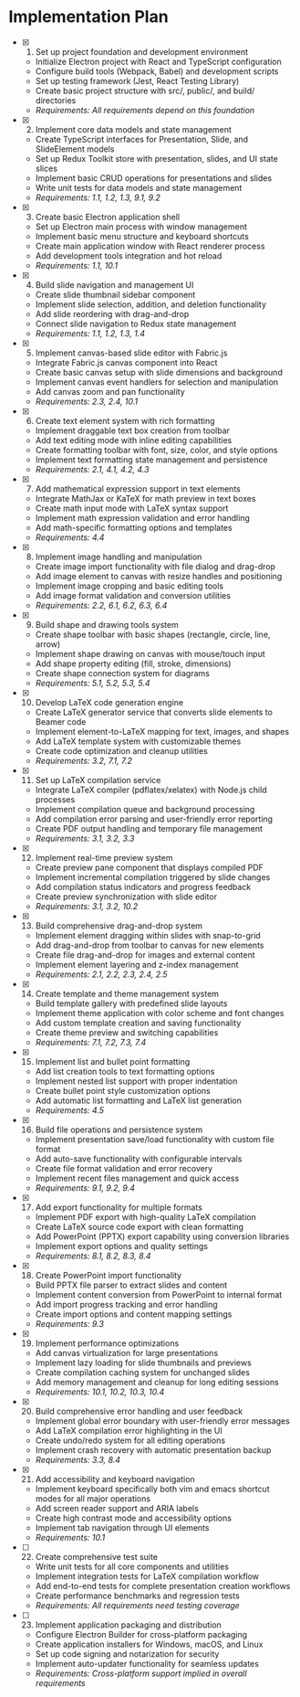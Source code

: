 # Implementation Plan

- [x] 1. Set up project foundation and development environment
  - Initialize Electron project with React and TypeScript configuration
  - Configure build tools (Webpack, Babel) and development scripts
  - Set up testing framework (Jest, React Testing Library)
  - Create basic project structure with src/, public/, and build/ directories
  - _Requirements: All requirements depend on this foundation_

- [x] 2. Implement core data models and state management
  - Create TypeScript interfaces for Presentation, Slide, and SlideElement models
  - Set up Redux Toolkit store with presentation, slides, and UI state slices
  - Implement basic CRUD operations for presentations and slides
  - Write unit tests for data models and state management
  - _Requirements: 1.1, 1.2, 1.3, 9.1, 9.2_

- [x] 3. Create basic Electron application shell
  - Set up Electron main process with window management
  - Implement basic menu structure and keyboard shortcuts
  - Create main application window with React renderer process
  - Add development tools integration and hot reload
  - _Requirements: 1.1, 10.1_

- [x] 4. Build slide navigation and management UI
  - Create slide thumbnail sidebar component
  - Implement slide selection, addition, and deletion functionality
  - Add slide reordering with drag-and-drop
  - Connect slide navigation to Redux state management
  - _Requirements: 1.1, 1.2, 1.3, 1.4_

- [x] 5. Implement canvas-based slide editor with Fabric.js
  - Integrate Fabric.js canvas component into React
  - Create basic canvas setup with slide dimensions and background
  - Implement canvas event handlers for selection and manipulation
  - Add canvas zoom and pan functionality
  - _Requirements: 2.3, 2.4, 10.1_

- [x] 6. Create text element system with rich formatting
  - Implement draggable text box creation from toolbar
  - Add text editing mode with inline editing capabilities
  - Create formatting toolbar with font, size, color, and style options
  - Implement text formatting state management and persistence
  - _Requirements: 2.1, 4.1, 4.2, 4.3_

- [x] 7. Add mathematical expression support in text elements
  - Integrate MathJax or KaTeX for math preview in text boxes
  - Create math input mode with LaTeX syntax support
  - Implement math expression validation and error handling
  - Add math-specific formatting options and templates
  - _Requirements: 4.4_

- [x] 8. Implement image handling and manipulation
  - Create image import functionality with file dialog and drag-drop
  - Add image element to canvas with resize handles and positioning
  - Implement image cropping and basic editing tools
  - Add image format validation and conversion utilities
  - _Requirements: 2.2, 6.1, 6.2, 6.3, 6.4_

- [x] 9. Build shape and drawing tools system
  - Create shape toolbar with basic shapes (rectangle, circle, line, arrow)
  - Implement shape drawing on canvas with mouse/touch input
  - Add shape property editing (fill, stroke, dimensions)
  - Create shape connection system for diagrams
  - _Requirements: 5.1, 5.2, 5.3, 5.4_

- [x] 10. Develop LaTeX code generation engine
  - Create LaTeX generator service that converts slide elements to Beamer code
  - Implement element-to-LaTeX mapping for text, images, and shapes
  - Add LaTeX template system with customizable themes
  - Create code optimization and cleanup utilities
  - _Requirements: 3.2, 7.1, 7.2_

- [x] 11. Set up LaTeX compilation service
  - Integrate LaTeX compiler (pdflatex/xelatex) with Node.js child processes
  - Implement compilation queue and background processing
  - Add compilation error parsing and user-friendly error reporting
  - Create PDF output handling and temporary file management
  - _Requirements: 3.1, 3.2, 3.3_

- [x] 12. Implement real-time preview system
  - Create preview pane component that displays compiled PDF
  - Implement incremental compilation triggered by slide changes
  - Add compilation status indicators and progress feedback
  - Create preview synchronization with slide editor
  - _Requirements: 3.1, 3.2, 10.2_

- [x] 13. Build comprehensive drag-and-drop system
  - Implement element dragging within slides with snap-to-grid
  - Add drag-and-drop from toolbar to canvas for new elements
  - Create file drag-and-drop for images and external content
  - Implement element layering and z-index management
  - _Requirements: 2.1, 2.2, 2.3, 2.4, 2.5_

- [x] 14. Create template and theme management system
  - Build template gallery with predefined slide layouts
  - Implement theme application with color scheme and font changes
  - Add custom template creation and saving functionality
  - Create theme preview and switching capabilities
  - _Requirements: 7.1, 7.2, 7.3, 7.4_

- [x] 15. Implement list and bullet point formatting
  - Add list creation tools to text formatting options
  - Implement nested list support with proper indentation
  - Create bullet point style customization options
  - Add automatic list formatting and LaTeX list generation
  - _Requirements: 4.5_

- [x] 16. Build file operations and persistence system
  - Implement presentation save/load functionality with custom file format
  - Add auto-save functionality with configurable intervals
  - Create file format validation and error recovery
  - Implement recent files management and quick access
  - _Requirements: 9.1, 9.2, 9.4_

- [x] 17. Add export functionality for multiple formats
  - Implement PDF export with high-quality LaTeX compilation
  - Create LaTeX source code export with clean formatting
  - Add PowerPoint (PPTX) export capability using conversion libraries
  - Implement export options and quality settings
  - _Requirements: 8.1, 8.2, 8.3, 8.4_

- [x] 18. Create PowerPoint import functionality
  - Build PPTX file parser to extract slides and content
  - Implement content conversion from PowerPoint to internal format
  - Add import progress tracking and error handling
  - Create import options and content mapping settings
  - _Requirements: 9.3_

- [x] 19. Implement performance optimizations
  - Add canvas virtualization for large presentations
  - Implement lazy loading for slide thumbnails and previews
  - Create compilation caching system for unchanged slides
  - Add memory management and cleanup for long editing sessions
  - _Requirements: 10.1, 10.2, 10.3, 10.4_

- [x] 20. Build comprehensive error handling and user feedback
  - Implement global error boundary with user-friendly error messages
  - Add LaTeX compilation error highlighting in the UI
  - Create undo/redo system for all editing operations
  - Implement crash recovery with automatic presentation backup
  - _Requirements: 3.3, 8.4_

- [x] 21. Add accessibility and keyboard navigation
  - Implement keyboard specifically both vim and emacs shortcut modes for all major operations
  - Add screen reader support and ARIA labels
  - Create high contrast mode and accessibility options
  - Implement tab navigation through UI elements
  - _Requirements: 10.1_

- [ ] 22. Create comprehensive test suite
  - Write unit tests for all core components and utilities
  - Implement integration tests for LaTeX compilation workflow
  - Add end-to-end tests for complete presentation creation workflows
  - Create performance benchmarks and regression tests
  - _Requirements: All requirements need testing coverage_

- [ ] 23. Implement application packaging and distribution
  - Configure Electron Builder for cross-platform packaging
  - Create application installers for Windows, macOS, and Linux
  - Set up code signing and notarization for security
  - Implement auto-updater functionality for seamless updates
  - _Requirements: Cross-platform support implied in overall requirements_